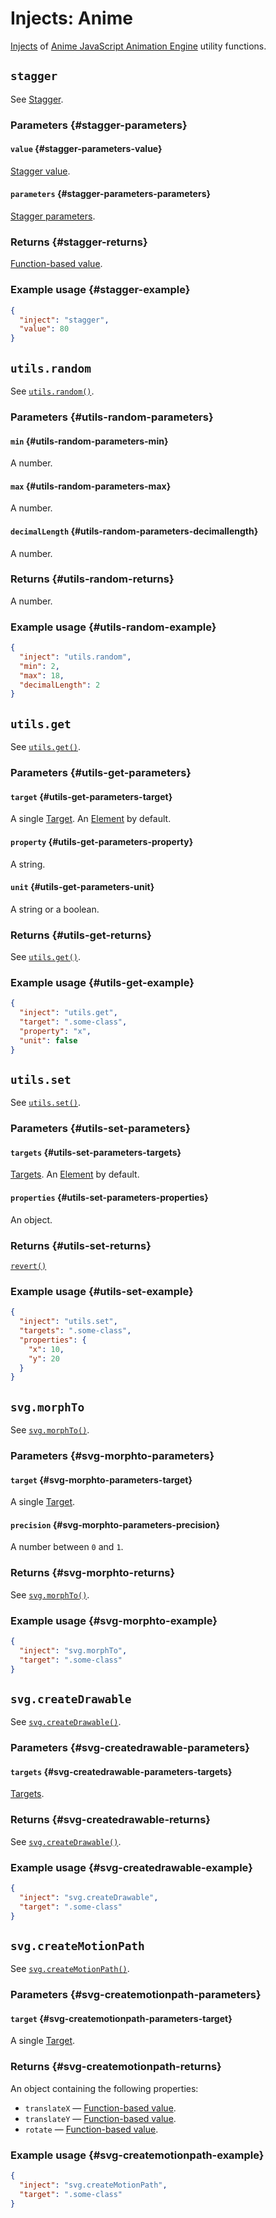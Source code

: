 # Injects: Anime

[Injects](/create/injects) of [Anime JavaScript Animation Engine](https://animejs.com) utility functions.

## `stagger`

See [Stagger](https://animejs.com/documentation/stagger).

### Parameters {#stagger-parameters}

#### `value` {#stagger-parameters-value}

[Stagger value](https://animejs.com/documentation/stagger/stagger-value-types).

#### `parameters` <Badge type="info" text="optional" /> {#stagger-parameters-parameters}

[Stagger parameters](https://animejs.com/documentation/stagger/stagger-parameters).

### Returns {#stagger-returns}

[Function-based value](https://animejs.com/documentation/animation/tween-value-types/function-based).

### Example usage {#stagger-example}

```json
{
  "inject": "stagger",
  "value": 80
}
```

## `utils.random`

See [`utils.random()`](https://animejs.com/documentation/utilities/random).

### Parameters {#utils-random-parameters}

#### `min` {#utils-random-parameters-min}

A number.

#### `max` {#utils-random-parameters-max}

A number.

#### `decimalLength` <Badge type="info" text="optional" /> {#utils-random-parameters-decimallength}

A number.

### Returns {#utils-random-returns}

A number.

### Example usage {#utils-random-example}

```json
{
  "inject": "utils.random",
  "min": 2,
  "max": 18,
  "decimalLength": 2
}
```

## `utils.get`

See [`utils.get()`](https://animejs.com/documentation/utilities/get).

### Parameters {#utils-get-parameters}

#### `target` <Badge type="info" text="optional" /> {#utils-get-parameters-target}

A single [Target](/create/anime#targets). An [Element](/create/layout#element) by default.

#### `property` {#utils-get-parameters-property}

A string.

#### `unit` <Badge type="info" text="optional" /> {#utils-get-parameters-unit}

A string or a boolean.

### Returns {#utils-get-returns}

See [`utils.get()`](https://animejs.com/documentation/utilities/get).

### Example usage {#utils-get-example}

```json
{
  "inject": "utils.get",
  "target": ".some-class",
  "property": "x",
  "unit": false
}
```

## `utils.set` <Badge type="tip" text="lazy" />

See [`utils.set()`](https://animejs.com/documentation/utilities/set).

### Parameters {#utils-set-parameters}

#### `targets` <Badge type="info" text="optional" /> {#utils-set-parameters-targets}

[Targets](/create/anime#targets). An [Element](/create/layout#element) by default.

#### `properties` {#utils-set-parameters-properties}

An object.

### Returns {#utils-set-returns}

[`revert()`](https://animejs.com/documentation/animation/animation-methods/revert)

### Example usage {#utils-set-example}

```json
{
  "inject": "utils.set",
  "targets": ".some-class",
  "properties": {
    "x": 10,
    "y": 20
  }
}
```

## `svg.morphTo`

See [`svg.morphTo()`](https://animejs.com/documentation/svg/morphto).

### Parameters {#svg-morphto-parameters}

#### `target` {#svg-morphto-parameters-target}

A single [Target](/create/anime#targets).

#### `precision` <Badge type="info" text="optional" /> {#svg-morphto-parameters-precision}

A number between `0` and `1`.

### Returns {#svg-morphto-returns}

See [`svg.morphTo()`](https://animejs.com/documentation/svg/morphto).

### Example usage {#svg-morphto-example}

```json
{
  "inject": "svg.morphTo",
  "target": ".some-class"
}
```

## `svg.createDrawable`

See [`svg.createDrawable()`](https://animejs.com/documentation/svg/createdrawable).

### Parameters {#svg-createdrawable-parameters}

#### `targets` {#svg-createdrawable-parameters-targets}

[Targets](/create/anime#targets).

### Returns {#svg-createdrawable-returns}

See [`svg.createDrawable()`](https://animejs.com/documentation/svg/createdrawable).

### Example usage {#svg-createdrawable-example}

```json
{
  "inject": "svg.createDrawable",
  "target": ".some-class"
}
```

## `svg.createMotionPath`

See [`svg.createMotionPath()`](https://animejs.com/documentation/svg/createmotionpath).

### Parameters {#svg-createmotionpath-parameters}

#### `target` {#svg-createmotionpath-parameters-target}

A single [Target](/create/anime#targets).

### Returns {#svg-createmotionpath-returns}

An object containing the following properties:
- `translateX` — [Function-based value](https://animejs.com/documentation/animation/tween-value-types/function-based).
- `translateY` — [Function-based value](https://animejs.com/documentation/animation/tween-value-types/function-based).
- `rotate` — [Function-based value](https://animejs.com/documentation/animation/tween-value-types/function-based).

### Example usage {#svg-createmotionpath-example}

```json
{
  "inject": "svg.createMotionPath",
  "target": ".some-class"
}
```
